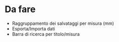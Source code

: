 # Da fare

- Raggruppamento dei salvataggi per misura (mm)
- Esporta/Importa dati
- Barra di ricerca per titolo/misura
